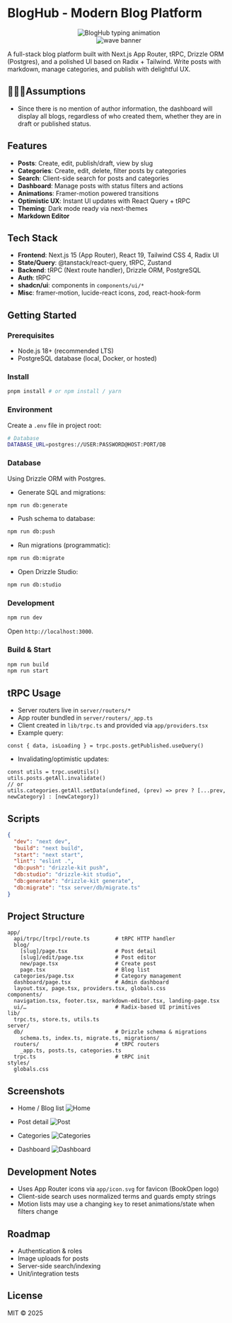 # BlogHub - Modern Blog Platform

<p align="center">
  <img src="https://readme-typing-svg.demolab.com?font=Fira+Code&weight=600&size=24&duration=2500&pause=800&color=22C55E&center=true&vCenter=true&width=600&lines=BlogHub;Modern+Blog+Platform;Next.js+%7C+tRPC+%7C+Drizzle+ORM+%7C+Tailwind" alt="BlogHub typing animation" />
  <br/>
  <img src="https://capsule-render.vercel.app/api?type=waving&color=0:22c55e,100:3b82f6&height=120&section=header&text=&fontSize=0" alt="wave banner" />
</p>

A full-stack blog platform built with Next.js App Router, tRPC, Drizzle ORM (Postgres), and a polished UI based on Radix + Tailwind. Write posts with markdown, manage categories, and publish with delightful UX.

## 🙋🙋🙋Assumptions
- Since there is no mention of author information, the dashboard will display all blogs, regardless of who created them, whether they are in draft or published status.

## Features
- **Posts**: Create, edit, publish/draft, view by slug
- **Categories**: Create, edit, delete, filter posts by categories
- **Search**: Client-side search for posts and categories
- **Dashboard**: Manage posts with status filters and actions
- **Animations**: Framer-motion powered transitions
- **Optimistic UX**: Instant UI updates with React Query + tRPC
- **Theming**: Dark mode ready via next-themes
- **Markdown Editor**

## Tech Stack
- **Frontend**: Next.js 15 (App Router), React 19, Tailwind CSS 4, Radix UI
- **State/Query**: @tanstack/react-query, tRPC, Zustand
- **Backend**: tRPC (Next route handler), Drizzle ORM, PostgreSQL
- **Auth**: tRPC
- **shadcn/ui**: components in `components/ui/*`
- **Misc**: framer-motion, lucide-react icons, zod, react-hook-form

## Getting Started

### Prerequisites
- Node.js 18+ (recommended LTS)
- PostgreSQL database (local, Docker, or hosted)

### Install
```bash
pnpm install # or npm install / yarn
```

### Environment
Create a `.env` file in project root:
```bash
# Database
DATABASE_URL=postgres://USER:PASSWORD@HOST:PORT/DB

```

### Database
Using Drizzle ORM with Postgres.
- Generate SQL and migrations:
```bash
npm run db:generate
```
- Push schema to database:
```bash
npm run db:push
```
- Run migrations (programmatic):
```bash
npm run db:migrate
```
- Open Drizzle Studio:
```bash
npm run db:studio
```

### Development
```bash
npm run dev
```
Open `http://localhost:3000`.

### Build & Start
```bash
npm run build
npm run start
```

## tRPC Usage
- Server routers live in `server/routers/*`
- App router bundled in `server/routers/_app.ts`
- Client created in `lib/trpc.ts` and provided via `app/providers.tsx`
- Example query:
```tsx
const { data, isLoading } = trpc.posts.getPublished.useQuery()
```
- Invalidating/optimistic updates:
```tsx
const utils = trpc.useUtils()
utils.posts.getAll.invalidate()
// or
utils.categories.getAll.setData(undefined, (prev) => prev ? [...prev, newCategory] : [newCategory])
```

## Scripts
```json
{
  "dev": "next dev",
  "build": "next build",
  "start": "next start",
  "lint": "eslint .",
  "db:push": "drizzle-kit push",
  "db:studio": "drizzle-kit studio",
  "db:generate": "drizzle-kit generate",
  "db:migrate": "tsx server/db/migrate.ts"
}
```

## Project Structure
```text
app/
  api/trpc/[trpc]/route.ts        # tRPC HTTP handler
  blog/
    [slug]/page.tsx               # Post detail
    [slug]/edit/page.tsx          # Post editor
    new/page.tsx                  # Create post
    page.tsx                      # Blog list
  categories/page.tsx             # Category management
  dashboard/page.tsx              # Admin dashboard
  layout.tsx, page.tsx, providers.tsx, globals.css
components/
  navigation.tsx, footer.tsx, markdown-editor.tsx, landing-page.tsx
  ui/…                            # Radix-based UI primitives
lib/
  trpc.ts, store.ts, utils.ts
server/
  db/                             # Drizzle schema & migrations
    schema.ts, index.ts, migrate.ts, migrations/
  routers/                        # tRPC routers
    _app.ts, posts.ts, categories.ts
  trpc.ts                         # tRPC init
styles/
  globals.css
```

## Screenshots
- Home / Blog list
![Home](/public/screenshots/home.png)

- Post detail
![Post](/public/screenshots/post.png)

- Categories
![Categories](/public/screenshots/categories.png)

- Dashboard
![Dashboard](/public/screenshots/dashboard.png)



## Development Notes
- Uses App Router icons via `app/icon.svg` for favicon (BookOpen logo)
- Client-side search uses normalized terms and guards empty strings
- Motion lists may use a changing `key` to reset animations/state when filters change

## Roadmap
- Authentication & roles
- Image uploads for posts
- Server-side search/indexing
- Unit/integration tests

## License
MIT © 2025
